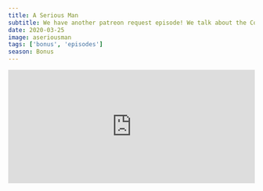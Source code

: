 ```yaml
---
title: A Serious Man
subtitle: We have another patreon request episode! We talk about the Coen Brothers film, A Serious Man. We share our favorite Coen Borthers movies and we talk about the Columbia House Record Club.
date: 2020-03-25
image: aseriousman
tags: ['bonus', 'episodes']
season: Bonus
---
```

<iframe src="https://open.spotify.com/embed-podcast/episode/3gtKojnflnid7P5j10G0d7" width="100%" height="232" frameborder="0" allowtransparency="true" allow="encrypted-media"></iframe>
